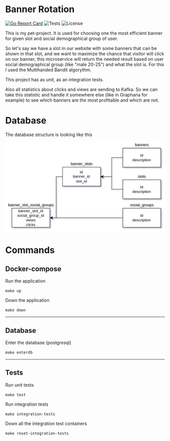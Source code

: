 # Banner Rotation

[![Go Report Card](https://goreportcard.com/badge/github.com/thewolf27/banner-rotation)](https://goreportcard.com/report/github.com/thewolf27/banner-rotation)
![Tests](https://github.com/arthurshafikov/banner-rotation/actions/workflows/tests.yml/badge.svg)
![License](https://img.shields.io/github/license/arthurshafikov/banner-rotation)

This is my pet-project. It is used for choosing one the most efficient banner for given slot and social demographical group of user. 

So let's say we have a slot in our website with some banners that can be shown in that slot, and we want to maximize the chance that visitor will click on our banner, this microservice will return the needed result based on user social demographical group (like "male 20-25") and what the slot is.
For this I used the Multihanded Bandit algorythm.

This project has as unit, as an integration tests.

Also all statistics about clicks and views are sending to Kafka. So we can take this statistic and handle it somewhere else (like in Graphana for example) to see which banners are the most profitable and which are not.

# Database

The database structure is looking like this

![Drag Racing](./.github/database.png)

# Commands

## Docker-compose

Run the application
```
make up
```

Down the application
```
make down
```

---
## Database

Enter the database (postgresql)
```
make enterdb
```

---
## Tests

Run unit tests
```
make test
```

Run integration tests
```
make integration-tests
```

Down all the integration test containers
```
make reset-integration-tests
```
